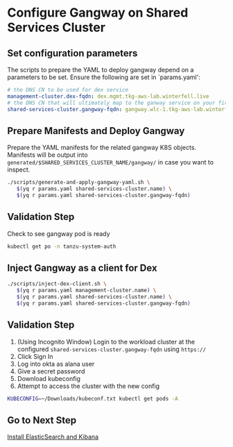 # Configure Gangway on Shared Services Cluster

## Set configuration parameters

The scripts to prepare the YAML to deploy gangway depend on a parameters to be set.  Ensure the following are set in `params.yaml':

```yaml
# the DNS CN to be used for dex service
management-cluster.dex-fqdn: dex.mgmt.tkg-aws-lab.winterfell.live
# the DNS CN that will ultimately map to the ganway service on your first workload cluster
shared-services-cluster.gangway-fqdn: gangway.wlc-1.tkg-aws-lab.winterfell.live
```

## Prepare Manifests and Deploy Gangway

Prepare the YAML manifests for the related gangway K8S objects.  Manifests will be output into `generated/$SHARED_SERVICES_CLUSTER_NAME/gangway/` in case you want to inspect.

```bash
./scripts/generate-and-apply-gangway-yaml.sh \
   $(yq r params.yaml shared-services-cluster.name) \
   $(yq r params.yaml shared-services-cluster.gangway-fqdn)
```

## Validation Step

Check to see gangway pod is ready

```bash
kubectl get po -n tanzu-system-auth
```

## Inject Gangway as a client for Dex

```bash
./scripts/inject-dex-client.sh \
   $(yq r params.yaml management-cluster.name) \
   $(yq r params.yaml shared-services-cluster.name) \
   $(yq r params.yaml shared-services-cluster.gangway-fqdn)
```

## Validation Step

1. (Using Incognito Window) Login to the workload cluster at the configured `shared-services-cluster.gangway-fqdn` using `https://`
2. Click Sign In
3. Log into okta as alana user
4. Give a secret password
5. Download kubeconfig
6. Attempt to access the cluster with the new config

```bash
KUBECONFIG=~/Downloads/kubeconf.txt kubectl get pods -A
```

## Go to Next Step

[Install ElasticSearch and Kibana](docs/shared-services-cluster/06_ek_mgmt.md)
